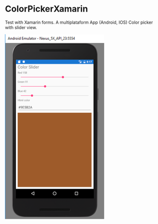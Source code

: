 # ColorPickerXamarin
Test with Xamarin forms. A multiplataform App  (Android, IOS) Color picker with slider view.

![tela](https://raw.githubusercontent.com/ramirorudiger/ColorPickerXamarin/master/Capturar.PNG)
